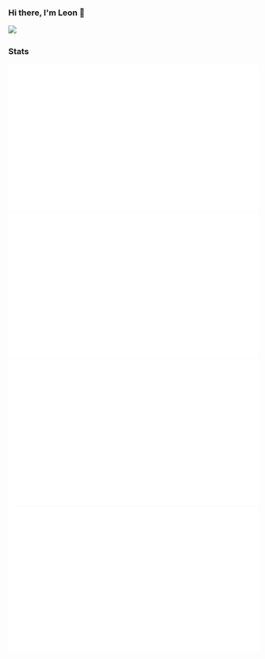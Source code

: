 ### Hi there, I'm Leon 👋

![](https://skillicons.dev/icons?perline=8&theme=dark&i=python,rust,kotlin,scala,java,php,ts,js,go,cpp,c,html,css,nodejs,aws,angular,react,vue,tensorflow,pytorch,docker,postgresql,dynamodb,cassandra)

### Stats

![](https://raw.githubusercontent.com/28Smiles/github-stats/master/generated/overview.svg#gh-dark-mode-only)
![](https://raw.githubusercontent.com/28Smiles/github-stats/master/generated/overview.svg#gh-light-mode-only)
![](https://raw.githubusercontent.com/28Smiles/github-stats/master/generated/languages.svg#gh-dark-mode-only)
![](https://raw.githubusercontent.com/28Smiles/github-stats/master/generated/languages.svg#gh-light-mode-only)

<!--
**28Smiles/28Smiles** is a ✨ _special_ ✨ repository because its `README.md` (this file) appears on your GitHub profile.

Here are some ideas to get you started:

- 🔭 I’m currently working on ...
- 🌱 I’m currently learning ...
- 👯 I’m looking to collaborate on ...
- 🤔 I’m looking for help with ...
- 💬 Ask me about ...
- 📫 How to reach me: ...
- 😄 Pronouns: ...
- ⚡ Fun fact: ...
-->
